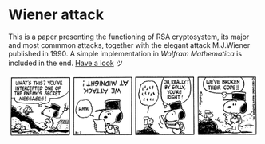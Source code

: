 # Wiener attack

This is a paper presenting the functioning of RSA cryptosystem, its major and most commmon attacks, together with the elegant attack M.J.Wiener published in 1990. A simple implementation in *Wolfram Mathematica* is included in the end. [Have a look](https://nbviewer.jupyter.org/github/MatteoGiorgi/wiener_attack/blob/master/assets/code/wiener_attack.pdf) ツ

<p align="center">
  <img width="500" src="assets/images/snoopy.gif"/>
</p>
